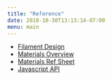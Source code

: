 ```yaml
---
title: "Reference"
date: 2018-10-30T13:13:14-07:00
menu: main
---
```


- [Filament Design]
- [Materials Overview]
- [Materials Ref Sheet]
- [Javascript API]

[Filament Design]: ../Filament.md.html
[Materials Overview]: ../Materials.md.html
[Materials Ref Sheet]: ../Material%20Properties.pdf
[Javascript API]: ../webgl/reference.html
